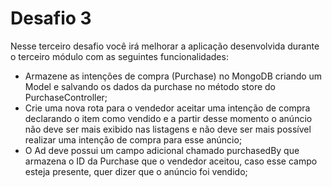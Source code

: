 # Desafio 3

Nesse terceiro desafio você irá melhorar a aplicação desenvolvida durante o
terceiro módulo com as seguintes funcionalidades:

* Armazene as intenções de compra (Purchase) no MongoDB criando um Model e
salvando os dados da purchase no método store do PurchaseController;
* Crie uma nova rota para o vendedor aceitar uma intenção de compra declarando o
item como vendido e a partir desse momento o anúncio não deve ser mais exibido
nas listagens e não deve ser mais possível realizar uma intenção de compra para
esse anúncio;
* O Ad deve possui um campo adicional chamado purchasedBy que armazena o ID da
Purchase que o vendedor aceitou, caso esse campo esteja presente, quer dizer que
o anúncio foi vendido;

